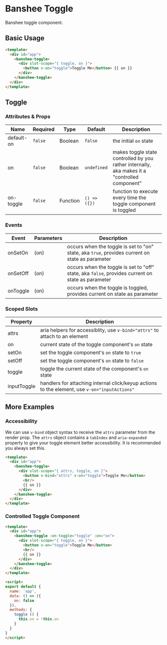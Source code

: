 # Banshee Toggle

Banshee toggle component.

## Basic Usage

```html
<template>
  <div id="app">
    <banshee-toggle>
      <div slot-scope="{ toggle, on }">
        <button v-on="toggle">Toggle Me</button> {{ on }}
      </div>
    </banshee-toggle>
  </div>
</template>
```

## Toggle

### Attributes & Props

| Name | Required | Type | Default | Description |
| ---  | ---      | ---  | ---     | ---         |
| default-on | `false` | Boolean | `false` | the initial `on` state |
| on | `false` | Boolean | `undefined` | makes toggle state controlled by you rather internally, aka makes it a "controlled component" |
| on-toggle | `false` | Function | `() => ({})` | function to execute every time the toggle component is toggled |

### Events

| Event | Parameters | Description |
| ---   | ---        | ---         |
| onSetOn | (on) | occurs when the toggle is set to "on" state, aka `true`, provides current on state as parameter |
| onSetOff | (on) | occurs when the toggle is set to "off" state, aka `false`, provides current on state as parameter |
| onToggle | (on) | occurs when the toggle is toggled, provides current on state as parameter |

### Scoped Slots

| Property | Description |
| ---      | ---         |
| attrs    | aria helpers for accessiblity, use `v-bind="attrs"` to attach to an element |
| on       | current state of the toggle component's `on` state |
| setOn    | set the toggle component's `on` state to `true` |
| setOff   | set the toggle component's `on` state to `false` |
| toggle   | toggle the current state of the component's `on` state |
| inputToggle | handlers for attaching internal click/keyup actions to the element, use `v-on="inputActions"` |

## More Examples

### Accessibility

We can use `v-bind` object syntax to receive the `attrs` parameter from the render prop. The `attrs` object contains a `tabIndex` and `aria-expanded` property to give your toggle element better accessibility. It is recommended you always set this.

```html
<template>
  <div id="app">
    <banshee-toggle>
      <div slot-scope="{ attrs, toggle, on }">
        <button v-bind="attrs" v-on="toggle">Toggle Me</button>
        <br/>
        {{ on }}
      </div>
    </banshee-toggle>
  </div>
</template>
```

### Controlled Toggle Component

```html
<template>
  <div id="app">
    <banshee-toggle :on-toggle="toggle" :on="on">
      <div slot-scope="{ toggle, on }">
        <button v-on="toggle">Toggle Me</button>
        <br/>
        {{ on }}
      </div>
    </banshee-toggle>
  </div>
</template>

<script>
export default {
  name: 'app',
  data: () => ({
    on: false
  }),
  methods: {
    toggle () {
      this.on = !this.on
    }
  }
}
</script>
```
